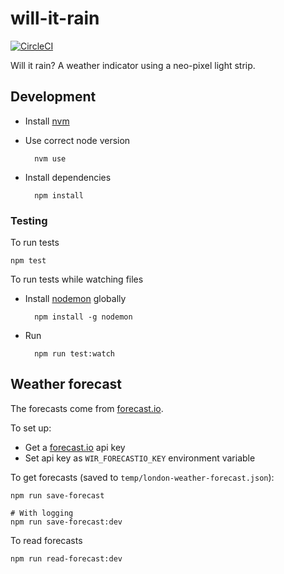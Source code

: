 # will-it-rain

[![CircleCI](https://circleci.com/gh/taktran/will-it-rain.svg?style=svg)](https://circleci.com/gh/taktran/will-it-rain)

Will it rain? A weather indicator using a neo-pixel light strip.

## Development

* Install [nvm](https://github.com/creationix/nvm)
* Use correct node version

        nvm use

* Install dependencies

        npm install

### Testing

To run tests

    npm test

To run tests while watching files

* Install [nodemon](http://nodemon.io/) globally

        npm install -g nodemon

* Run

        npm run test:watch

## Weather forecast

The forecasts come from [forecast.io](https://forecast.io/).

To set up:

* Get a [forecast.io](https://developer.forecast.io/) api key
* Set api key as `WIR_FORECASTIO_KEY` environment variable

To get forecasts (saved to `temp/london-weather-forecast.json`):

    npm run save-forecast

    # With logging
    npm run save-forecast:dev

To read forecasts

    npm run read-forecast:dev
